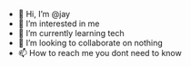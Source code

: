 - 👋 Hi, I’m @jay
- 👀 I’m interested in me
- 🌱 I’m currently learning tech
- 💞️ I’m looking to collaborate on nothing
- 📫 How to reach me you dont need to know

<!---
jaylinluong/jaylinluong is a ✨ special ✨ repository because its `README.md` (this file) appears on your GitHub profile.
You can click the Preview link to take a look at your changes.
--->
